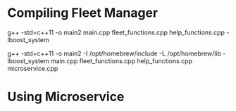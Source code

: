
# Compiling Fleet Manager

g++ -std=c++11 -o main2 main.cpp fleet_functions.cpp help_functions.cpp -lboost_system


g++ -std=c++11 -o main2 -I /opt/homebrew/include -L /opt/homebrew/lib -lboost_system main.cpp fleet_functions.cpp help_functions.cpp microservice.cpp 
# Using Microservice






